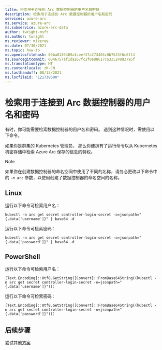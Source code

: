 ```yaml
---
title: 检索用于连接到 Arc 数据控制器的用户名和密码
description: 检索用于连接到 Arc 数据控制器的用户名和密码
services: azure-arc
ms.service: azure-arc
ms.subservice: azure-arc-data
author: twright-msft
ms.author: twright
ms.reviewer: mikeray
ms.date: 07/30/2021
ms.topic: how-to
ms.openlocfilehash: 89ba0139409a1ceef37a773403c0b7623f6c6f14
ms.sourcegitcommit: 0046757af1da267fc2f0e88617c633524883795f
ms.translationtype: HT
ms.contentlocale: zh-CN
ms.lasthandoff: 08/13/2021
ms.locfileid: "121738600"
---
```

# <a name="retrieve-the-user-name-and-password-to-connect-to-the-arc-data-controller"></a>检索用于连接到 Arc 数据控制器的用户名和密码

有时，你可能需要检索数据控制器的用户名和密码。 遇到这种情况时，需使用以下命令。 

如果你是群集的 Kubernetes 管理员， 那么你便拥有了运行命令以从 Kubernetes 机密存储中检索 Azure Arc 保存的信息的特权。

> [!NOTE]
>  如果你在创建数据控制器的命名空间中使用了不同的名称，请务必更改以下命令中的 `-n arc` 参数，以使用创建了数据控制器的命名空间的名称。


## <a name="linux"></a>Linux

运行以下命令可检索用户名：

```console
kubectl -n arc get secret controller-login-secret -o=jsonpath="{.data['username']}" | base64 -d
```

运行以下命令可检索密码：

```console
kubectl -n arc get secret controller-login-secret -o=jsonpath="{.data['password']}" | base64 -d
```

## <a name="powershell"></a>PowerShell

运行以下命令可检索用户名：

```console
[Text.Encoding]::Utf8.GetString([Convert]::FromBase64String((kubectl -n arc get secret controller-login-secret -o=jsonpath="{.data['username']}")))
```

运行以下命令可检索密码：

```console
[Text.Encoding]::Utf8.GetString([Convert]::FromBase64String((kubectl -n arc get secret controller-login-secret -o=jsonpath="{.data['password']}")))
```

## <a name="next-steps"></a>后续步骤

尝试其他[方案](https://github.com/MicrosoftDocs/azure-docs/blob/master/articles/active-directory-domain-services/scenarios.md)
